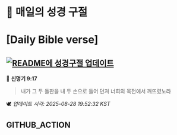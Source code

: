 # 🙏 매일의 성경 구절
# [Daily Bible verse]
## [![README에 성경구절 업데이트](https://github.com/DONGSUKA/first_test/actions/workflows/update-readme-bible.yml/badge.svg)](https://github.com/DONGSUKA/first_test/actions/workflows/update-readme-bible.yml)
<!-- START_BIBLE_VERSE -->
📖 **신명기 9:17**
> 내가 그 두 돌판을 내 두 손으로 들어 던져 너희의 목전에서 깨뜨렸노라

🕊️ _업데이트 시각: 2025-08-28 19:52:32 KST_
  <!-- END_BIBLE_VERSE -->
## GITHUB_ACTION
